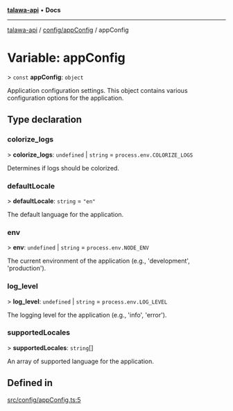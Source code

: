 [**talawa-api**](../../../README.md) • **Docs**

***

[talawa-api](../../../modules.md) / [config/appConfig](../README.md) / appConfig

# Variable: appConfig

\> `const` **appConfig**: `object`

Application configuration settings.
This object contains various configuration options for the application.

## Type declaration

### colorize\_logs

\> **colorize\_logs**: `undefined` \| `string` = `process.env.COLORIZE_LOGS`

Determines if logs should be colorized.

### defaultLocale

\> **defaultLocale**: `string` = `"en"`

The default language for the application.

### env

\> **env**: `undefined` \| `string` = `process.env.NODE_ENV`

The current environment of the application (e.g., 'development', 'production').

### log\_level

\> **log\_level**: `undefined` \| `string` = `process.env.LOG_LEVEL`

The logging level for the application (e.g., 'info', 'error').

### supportedLocales

\> **supportedLocales**: `string`[]

An array of supported language for the application.

## Defined in

[src/config/appConfig.ts:5](https://github.com/PalisadoesFoundation/talawa-api/blob/fb5076f344cd74d4e51c692cbc70fc337bf1ac39/src/config/appConfig.ts#L5)
